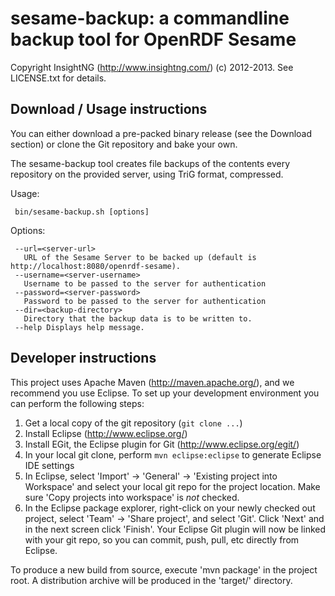sesame-backup: a commandline backup tool for OpenRDF Sesame
===========================================================

Copyright InsightNG (http://www.insightng.com/) (c) 2012-2013. See LICENSE.txt for details.

Download / Usage instructions
------------------

You can either download a pre-packed binary release (see the Download section) or clone
the Git repository and bake your own.

The sesame-backup tool creates file backups of the contents every repository on the provided server, using TriG format, compressed. 

Usage:

     bin/sesame-backup.sh [options] 

Options:

     --url=<server-url>
       URL of the Sesame Server to be backed up (default is http://localhost:8080/openrdf-sesame).
     --username=<server-username>
       Username to be passed to the server for authentication 
     --password=<server-password>
       Password to be passed to the server for authentication
     --dir=<backup-directory>
       Directory that the backup data is to be written to.
     --help Displays help message.

Developer instructions
----------------------

This project uses Apache Maven (http://maven.apache.org/), and we recommend you
use Eclipse. To set up your development environment you can perform the following
steps:

1. Get a local copy of the git repository (`git clone ...`)
1. Install Eclipse (http://www.eclipse.org/)
1. Install EGit, the Eclipse plugin for Git (http://www.eclipse.org/egit/)
1. In your local git clone, perform `mvn eclipse:eclipse` to generate Eclipse IDE settings
1. In Eclipse, select 'Import' -> 'General' -> 'Existing project into Workspace' and select your local git repo for the project location. Make sure 'Copy projects into workspace' is *not* checked.
1. In the Eclipse package explorer, right-click on your newly checked out project, select 'Team' -> 'Share project', and select 'Git'. Click 'Next' and in the next screen click 'Finish'. Your Eclipse Git plugin will now be linked with your git repo, so you can commit, push, pull, etc directly from Eclipse.

To produce a new build from source, execute 'mvn package' in the project root. A distribution archive will be produced in the 'target/' directory. 
